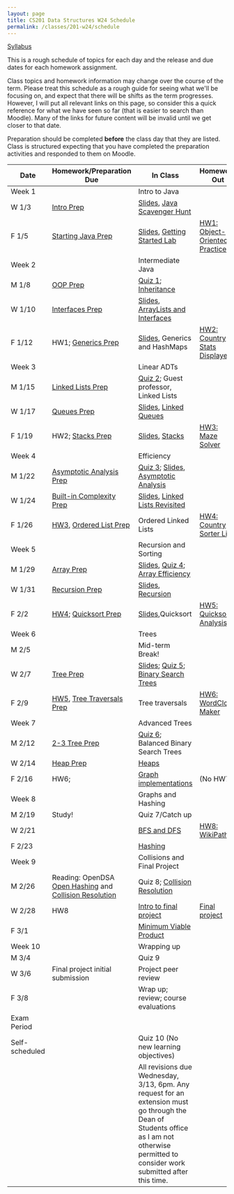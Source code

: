```yaml
---
layout: page
title: CS201 Data Structures W24 Schedule
permalink: /classes/201-w24/schedule
---
```


[Syllabus](syllabus)

This is a rough schedule of topics for each day and the release and due dates for each homework assignment.

Class topics and homework information may change over the course of the term. Please treat this schedule as a rough guide for seeing what we'll be focusing on, and expect that there will be shifts as the term progresses. However, I will put all relevant links on this page, so consider this a quick reference for what we have seen so far (that is easier to search than Moodle). Many of the links for future content will be invalid until we get closer to that date.

Preparation should be completed **before** the class day that they are listed. Class is structured expecting that you have completed the preparation activities and responded to them on Moodle.

| Date	| Homework/Preparation Due	| In Class |	Homework Out |
| ------- | --------------- | ------------- | -------------- |
| Week 1 | | Intro to Java | |
| W 1/3| [Intro Prep](intro-prep) | [Slides](https://docs.google.com/presentation/d/1VW51d9Oo4cZOt1euV9U1dllRZCXSfHojlPVQ9DArNqQ/edit), [Java Scavenger Hunt](java_scavenger)| |
| F 1/5 | [Starting Java Prep](java-prep) | [Slides](https://docs.google.com/presentation/d/1GalKVDubBhzVOX-ivQn3BLFyUbEPs15L-txZLhjlVOA/edit?usp=sharing), [Getting Started Lab](getting-started) |	[HW1: Object-Oriented Practice](hw1-oop-practice) |
| Week 2 | | Intermediate Java | |
| M 1/8 | [OOP Prep](oop-prep)	| [Quiz 1](quiz1); [Inheritance](inheritance-activity) |	 |
| W 1/10 | [Interfaces Prep](interfaces-prep) 	|	[Slides](https://docs.google.com/presentation/d/1GqbzJ7bFyviOqDIsDaNas7GsXWaBmShSgABOCWV2A34/edit?usp=sharing), [ArrayLists and Interfaces](interface-lab)	| |
| F 1/12 | HW1; [Generics Prep](generics-prep) |		[Slides](https://docs.google.com/presentation/d/1H00OHU7Eyi8kVk_rb0_PmLN5uJr-A3c8jyJLq5GQXpM/edit?usp=sharing), Generics and HashMaps	| [HW2: Country Stats Displayer](hw2)|
| Week 3 | | Linear ADTs | |
| M 1/15 | [Linked Lists Prep](linkedlist-prep) | [Quiz 2](quiz2); Guest professor, Linked Lists	| |
| W 1/17 | [Queues Prep](queues-prep)  |	[Slides](https://docs.google.com/presentation/d/1xg12NcENddz_2ZmWieCM6UsJ5w4Eo6fbfQzlASDPQcg/edit?usp=sharing), [Linked Queues](queues-lab) |  |
| F 1/19 | HW2; [Stacks Prep](stacks-prep) |		[Slides](https://docs.google.com/presentation/d/1XD5bKAREEpr9q8DS0qleeO5BcJwOiJcGsxLgWKxYbqA/edit?usp=sharing), [Stacks](stacks)	| [HW3: Maze Solver](hw3) |
| Week 4 | | Efficiency | |
| M 1/22 | [Asymptotic Analysis Prep](analysis-prep)|	[Quiz 3](quiz3); [Slides](https://docs.google.com/presentation/d/1IBLrqDDTR7VeDf4AAX6qta04u7BIPmF0CqTTW0biGDM/edit?usp=sharing),  [Asymptotic Analysis](analysis-activity)	| |
| W 1/24 | [Built-in Complexity Prep](built-in-prep) | [Slides](https://docs.google.com/presentation/d/1Xx7a8y-Zf4EyV0w4Pwf1P_aJ03NoyrhDcC6GSEEUZpI/edit?usp=sharing), [Linked Lists Revisited](linked-list-lab)	|  |
| F 1/26 | [HW3](hw3), [Ordered List Prep](ordered-list-prep) |	Ordered Linked Lists	| [HW4: Country Sorter List](hw4)|
| Week 5 |  | Recursion and Sorting | |
| M 1/29 | [Array Prep](array-prep)|	[Slides](https://docs.google.com/presentation/d/1kDdtAY73DFh_sroQqP7UHrrtlQ7bD6ZSTee9jMt1ozI/edit?usp=sharing), [Quiz 4](quiz4); [Array Efficiency](array-efficiency) | |
| W 1/31 |	[Recursion Prep](recursion-prep)	| [Slides](https://docs.google.com/presentation/d/1C50pGKi5QcEVn4ze9sphJcOpRVyOvpe3gPNb3DxJ4QQ/edit?usp=sharing), [Recursion](recursion)	|  |
| F 2/2 | [HW4](hw4); [Quicksort Prep](quicksort-prep)|	[Slides](https://docs.google.com/presentation/d/1m0kzx6gRLNB6PXW__64UfH7fhtA07yhQRnWcF9pA79o/edit?usp=sharing),Quicksort	|  [HW5: Quicksort Analysis](hw5) |
| Week 6 | | Trees | |
| M 2/5	| |	Mid-term Break!	| |
| W 2/7 | [Tree Prep](tree-prep) | [Slides](https://docs.google.com/presentation/d/1uKFmB6EhCFBVLRIoooK8O0wTLgT3tW5Rr1Kx1TrIF_k/edit?usp=sharing); [Quiz 5](quiz5); [Binary Search Trees](BST-lab)| |
| F 2/9 | [HW5](hw5), [Tree Traversals Prep](tree-traversals-prep)| Tree traversals	| [HW6: WordCloud Maker](hw6) |
| Week 7 | | Advanced Trees | |
| M 2/12 | [2-3 Tree Prep](2-3-prep) |	[Quiz 6](quiz6);	Balanced Binary Search Trees	| |
| W 2/14 | [Heap Prep](heaps-prep)|	[Heaps](heap)		 | |
| F 2/16 |	HW6;  |	[Graph implementations](graphs)	| (No HW7) |
| Week 8 | | Graphs and Hashing | |
| M 2/19 | Study! |	Quiz 7/Catch up		| |
| W 2/21 |  |[BFS and DFS](traversal-analysis)		 | [HW8: WikiPaths](hw8) |	
| F 2/23 | 	|  [Hashing](hashing) |	 |
| Week 9 | | Collisions and Final Project | |
| M 2/26 | Reading: OpenDSA [Open Hashing](https://opendsa-server.cs.vt.edu/ODSA/Books/Everything/html/OpenHash.html) and [Collision Resolution](https://opendsa-server.cs.vt.edu/ODSA/Books/Everything/html/HashCSimple.html)|		Quiz 8; [Collision Resolution](collisionresolution)	| |	
| W 2/28 |  HW8 |	[Intro to final project](project-intro) |[Final project](final-project) |
| F 3/1 |  |[Minimum Viable Product](project-checkin)	 |	 |
| Week 10 | | Wrapping up | |
| M 3/4	| | Quiz 9  | |
| W 3/6 | Final project initial submission | Project peer review | |
| F 3/8 |  | Wrap up; review; course evaluations	| |
| Exam Period | | | |
| Self-scheduled | | Quiz 10 (No new learning objectives) | |
| | | All revisions due Wednesday, 3/13, 6pm. Any request for an extension must go through the Dean of Students office as I am not otherwise permitted to consider work submitted after this time. | |